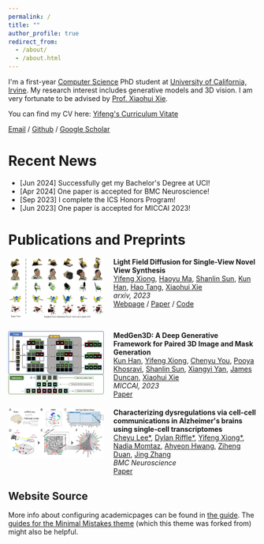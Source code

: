 ```yaml
---
permalink: /
title: ""
author_profile: true
redirect_from: 
  - /about/
  - /about.html
---
```


I'm a first-year [Computer Science](https://cs.ics.uci.edu/) PhD student at [University of California, Irvine](https://uci.edu/). My research interest includes generative models and 3D vision. I am very fortunate to be advised by [Prof. Xiaohui Xie](https://ics.uci.edu/~xhx/).

You can find my CV here: [Yifeng's Curriculum Vitate](../assets/CV.pdf)

[Email](yifengx4@uci.edu) / [Github](https://github.com/Yuukino22) / [Google Scholar](https://scholar.google.com/citations?user=GP8K3jAAAAAJ&hl=en)

Recent News
======
- \[Jun 2024\] Successfully get my Bachelor's Degree at UCI!
- \[Apr 2024\] One paper is accepted for BMC Neuroscience!
- \[Sep 2023\] I complete the ICS Honors Program!
- \[Jun 2023\] One paper is accepted for MICCAI 2023!

Publications and Preprints
======
<div style="display: flex; margin-bottom: 20px;">
  <div style="flex: 40%; padding-right: 20px;">
    <img src="../assets/lfd.png" alt="Paper 1" style="width: 100%;">
  </div>
  <div style="flex: 60%;">
    <strong>Light Field Diffusion for Single-View Novel View Synthesis</strong><br>
    <a href="https://yuukino22.github.io/">Yifeng Xiong</a>, <a href="https://ics.uci.edu/~haoyum3">Haoyu Ma</a>, <a href="https://scholar.google.com/citations?user=c6wKvwgAAAAJ&hl=en">Shanlin Sun</a>, <a href="https://scholar.google.com/citations?user=GdIW8DUAAAAJ&hl=en">Kun Han</a>, <a href="https://scholar.google.com/citations?user=2X3D1-4AAAAJ&hl=en">Hao Tang</a>, <a href="https://ics.uci.edu/~xhx/">Xiaohui Xie</a><br>
    <em>arxiv, 2023</em><br>
    <a href="https://lightfielddiffusion.github.io/">Webpage</a> / <a href="https://arxiv.org/abs/2309.11525">Paper</a> / <a href="https://lightfielddiffusion.github.io/">Code</a>
  </div>
</div>

<div style="display: flex; margin-bottom: 20px;">
  <div style="flex: 40%; padding-right: 20px;">
    <img src="../assets/medgen3d.png" alt="Paper 2" style="width: 100%;">
  </div>
  <div style="flex: 60%;">
    <strong>MedGen3D: A Deep Generative Framework for Paired 3D Image and Mask Generation</strong><br>
    <a href="https://scholar.google.com/citations?user=GdIW8DUAAAAJ&hl=en">Kun Han</a>, <a href="https://yuukino22.github.io/">Yifeng Xiong</a>, <a href="https://chenyuyou.me/">Chenyu You</a>, 
    <a href="https://khosravipooya.com/">Pooya Khosravi</a>, <a href="https://scholar.google.com/citations?user=c6wKvwgAAAAJ&hl=en">Shanlin Sun</a>, <a href="https://scholar.google.com/citations?user=-feNPnkAAAAJ&hl=en">Xiangyi Yan</a>, <a href="https://medicine.yale.edu/profile/james-duncan/">James Duncan</a>, <a href="https://ics.uci.edu/~xhx/">Xiaohui Xie</a><br>
    <em>MICCAI, 2023</em><br>
    <a href="https://arxiv.org/abs/2304.04106">Paper</a>
  </div>
</div>

<div style="display: flex; margin-bottom: 20px;">
  <div style="flex: 40%; padding-right: 20px;">
    <img src="../assets/alz.png" alt="Paper 1" style="width: 100%;">
  </div>
  <div style="flex: 60%;">
    <strong>Characterizing dysregulations via cell-cell communications in Alzheimer's brains using single-cell transcriptomes</strong><br>
    <a href="https://www.chewyjoey.net//">Cheyu Lee*</a>, <a href="https://scholar.google.com/citations?user=J19aMB4AAAAJ&hl=en">Dylan Riffle*</a>, <a href="https://yuukino22.github.io/">Yifeng Xiong*</a>, <a href="https://www.linkedin.com/in/nadia-momtaz/">Nadia Momtaz</a>, <a href="https://scholar.google.com/citations?user=Jijz0aUAAAAJ&hl=en">Ahyeon Hwang</a>, <a href="https://zihengduan.cn/">Ziheng Duan</a>, <a href="https://ics.uci.edu/~jingz31/">Jing Zhang</a><br>
    <em>BMC Neuroscience</em><br>
    <a href="https://www.biorxiv.org/content/10.1101/2023.07.16.548274v1">Paper</a>
  </div>
</div>

Website Source
------
More info about configuring academicpages can be found in [the guide](https://academicpages.github.io/markdown/). The [guides for the Minimal Mistakes theme](https://mmistakes.github.io/minimal-mistakes/docs/configuration/) (which this theme was forked from) might also be helpful.
